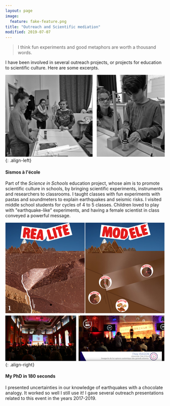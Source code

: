 ```yaml
---
layout: page
image:
  feature: fake-feature.png
title: "Outreach and Scientific mediation"
modified: 2019-07-07
---
```




> I think fun experiments and good metaphors are worth a thousand words.
 
 
I have been involved in several outreach projects, or projects for education to scientific culture. Here are some excerpts.


![sismoalecole](seismoalecole.png){: .align-left}
#### Sismos à l'école
Part of the *Science in Schools*  education project, whose aim is to promote scientific culture in schools, by bringing scientific experiments, instruments and researchers to classrooms. I taught classes with fun experiments with pastas and soundmeters to explain earthquakes and seismic risks. I visited middle school students for cycles of 4 to 5 classes. Children loved to play with "earthquake-like" experiments, and having a female scientist in class conveyed a powerful message.


![mt180](mt180.png){: .align-right}
#### My PhD in 180 seconds
I presented uncertainties in our knowledge of earthquakes with a chocolate analogy. It worked so well I still use it!
I gave several outreach presentations related to this event in the years 2017-2019.
